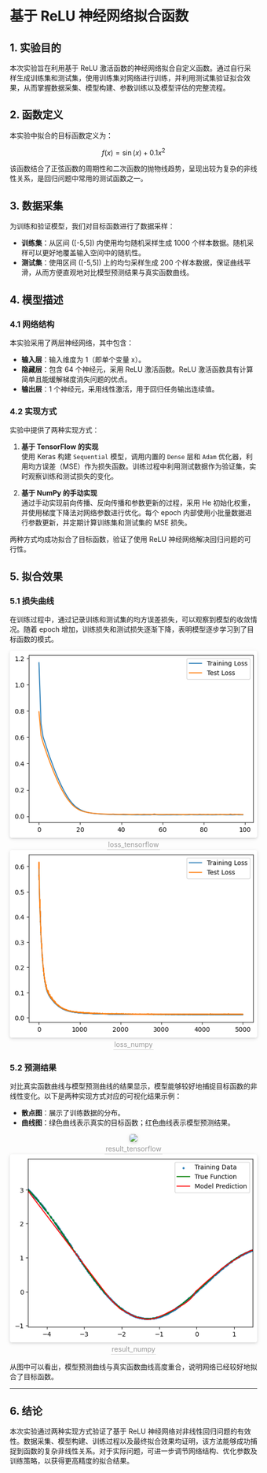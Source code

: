 # 基于 ReLU 神经网络拟合函数

## 1. 实验目的

本次实验旨在利用基于 ReLU 激活函数的神经网络拟合自定义函数。通过自行采样生成训练集和测试集，使用训练集对网络进行训练，并利用测试集验证拟合效果，从而掌握数据采集、模型构建、参数训练以及模型评估的完整流程。

## 2. 函数定义

本实验中拟合的目标函数定义为：
  
$$
f(x)=\sin(x)+0.1x^2
$$

该函数结合了正弦函数的周期性和二次函数的抛物线趋势，呈现出较为复杂的非线性关系，是回归问题中常用的测试函数之一。

## 3. 数据采集

为训练和验证模型，我们对目标函数进行了数据采样：

- **训练集**：从区间 \([-5,5]\) 内使用均匀随机采样生成 1000 个样本数据。随机采样可以更好地覆盖输入空间中的随机性。
- **测试集**：使用区间 \([-5,5]\) 上的均匀采样生成 200 个样本数据，保证曲线平滑，从而方便直观地对比模型预测结果与真实函数曲线。


## 4. 模型描述

### 4.1 网络结构

本实验采用了两层神经网络，其中包含：

- **输入层**：输入维度为 1（即单个变量 x）。
- **隐藏层**：包含 64 个神经元，采用 ReLU 激活函数。ReLU 激活函数具有计算简单且能缓解梯度消失问题的优点。
- **输出层**：1 个神经元，采用线性激活，用于回归任务输出连续值。

### 4.2 实现方式

实验中提供了两种实现方式：

1. **基于 TensorFlow 的实现**  
   使用 Keras 构建 `Sequential` 模型，调用内置的 `Dense` 层和 `Adam` 优化器，利用均方误差（MSE）作为损失函数。训练过程中利用测试数据作为验证集，实时观察训练和测试损失的变化。

2. **基于 NumPy 的手动实现**  
   通过手动实现前向传播、反向传播和参数更新的过程，采用 He 初始化权重，并使用梯度下降法对网络参数进行优化。每个 epoch 内部使用小批量数据进行参数更新，并定期计算训练集和测试集的 MSE 损失。

两种方式均成功拟合了目标函数，验证了使用 ReLU 神经网络解决回归问题的可行性。

## 5. 拟合效果

### 5.1 损失曲线

在训练过程中，通过记录训练和测试集的均方误差损失，可以观察到模型的收敛情况。随着 epoch 增加，训练损失和测试损失逐渐下降，表明模型逐步学习到了目标函数的模式。

<center>
    <img style="border-radius: 0.3125em;
    box-shadow: 0 2px 4px 0 rgba(34,36,38,.12),0 2px 10px 0 rgba(34,36,38,.08);" 
    src="./images/loss_tensorflow.png">
    <br>
    <div style="color:orange; border-bottom: 1px solid #d9d9d9;
    display: inline-block;
    color: #999;
    padding: 2px;">loss_tensorflow</div>
</center>

<center>
    <img style="border-radius: 0.3125em;
    box-shadow: 0 2px 4px 0 rgba(34,36,38,.12),0 2px 10px 0 rgba(34,36,38,.08);" 
    src="./images/loss_numpy.png">
    <br>
    <div style="color:orange; border-bottom: 1px solid #d9d9d9;
    display: inline-block;
    color: #999;
    padding: 2px;">loss_numpy</div>
</center>

### 5.2 预测结果

对比真实函数曲线与模型预测曲线的结果显示，模型能够较好地捕捉目标函数的非线性变化。以下是两种实现方式对应的可视化结果示例：

- **散点图**：展示了训练数据的分布。
- **曲线图**：绿色曲线表示真实的目标函数；红色曲线表示模型预测结果。

<center>
    <img style="border-radius: 0.3125em;
    box-shadow: 0 2px 4px 0 rgba(34,36,38,.12),0 2px 10px 0 rgba(34,36,38,.08);" 
    src="./iamges/result_tensorflow.png">
    <br>
    <div style="color:orange; border-bottom: 1px solid #d9d9d9;
    display: inline-block;
    color: #999;
    padding: 2px;">result_tensorflow</div>
</center>

<center>
    <img style="border-radius: 0.3125em;
    box-shadow: 0 2px 4px 0 rgba(34,36,38,.12),0 2px 10px 0 rgba(34,36,38,.08);" 
    src="./images/result_numpy.png">
    <br>
    <div style="color:orange; border-bottom: 1px solid #d9d9d9;
    display: inline-block;
    color: #999;
    padding: 2px;">result_numpy</div>
</center>

从图中可以看出，模型预测曲线与真实函数曲线高度重合，说明网络已经较好地拟合了目标函数。

---

## 6. 结论

本次实验通过两种实现方式验证了基于 ReLU 神经网络对非线性回归问题的有效性。数据采集、模型构建、训练过程以及最终拟合效果均证明，该方法能够成功捕捉到函数的复杂非线性关系。对于实际问题，可进一步调节网络结构、优化参数及训练策略，以获得更高精度的拟合结果。